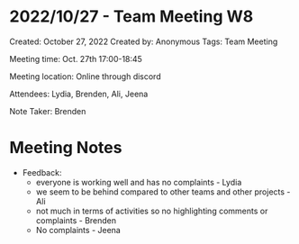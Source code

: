 # 2022/10/27 - Team Meeting W8

Created: October 27, 2022
Created by: Anonymous
Tags: Team Meeting

Meeting time: Oct. 27th 17:00-18:45

Meeting location: Online through discord

Attendees: Lydia, Brenden, Ali, Jeena

Note Taker: Brenden

# Meeting Notes

- Feedback:
  - everyone is working well and has no complaints - Lydia
  - we seem to be behind compared to other teams and other projects - Ali
  - not much in terms of activities so no highlighting comments or complaints - Brenden
  - No complaints - Jeena
